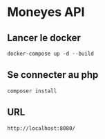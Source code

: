 # Moneyes API 
## Lancer le docker
`docker-compose up -d --build`
## Se connecter au php
``composer install``
## URL
``http://localhost:8080/``
